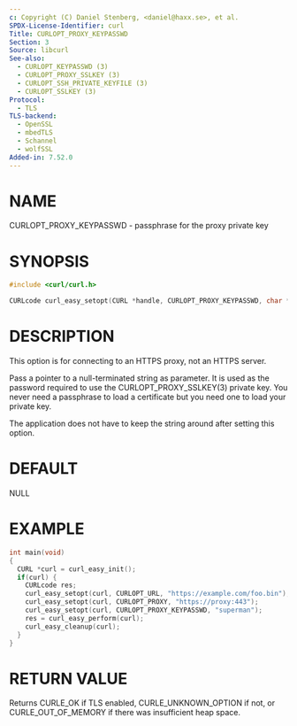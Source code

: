 ```yaml
---
c: Copyright (C) Daniel Stenberg, <daniel@haxx.se>, et al.
SPDX-License-Identifier: curl
Title: CURLOPT_PROXY_KEYPASSWD
Section: 3
Source: libcurl
See-also:
  - CURLOPT_KEYPASSWD (3)
  - CURLOPT_PROXY_SSLKEY (3)
  - CURLOPT_SSH_PRIVATE_KEYFILE (3)
  - CURLOPT_SSLKEY (3)
Protocol:
  - TLS
TLS-backend:
  - OpenSSL
  - mbedTLS
  - Schannel
  - wolfSSL
Added-in: 7.52.0
---
```


# NAME

CURLOPT_PROXY_KEYPASSWD - passphrase for the proxy private key

# SYNOPSIS

~~~c
#include <curl/curl.h>

CURLcode curl_easy_setopt(CURL *handle, CURLOPT_PROXY_KEYPASSWD, char *pwd);
~~~

# DESCRIPTION

This option is for connecting to an HTTPS proxy, not an HTTPS server.

Pass a pointer to a null-terminated string as parameter. It is used as the
password required to use the CURLOPT_PROXY_SSLKEY(3) private key. You never
need a passphrase to load a certificate but you need one to load your private
key.

The application does not have to keep the string around after setting this
option.

# DEFAULT

NULL

# EXAMPLE

~~~c
int main(void)
{
  CURL *curl = curl_easy_init();
  if(curl) {
    CURLcode res;
    curl_easy_setopt(curl, CURLOPT_URL, "https://example.com/foo.bin");
    curl_easy_setopt(curl, CURLOPT_PROXY, "https://proxy:443");
    curl_easy_setopt(curl, CURLOPT_PROXY_KEYPASSWD, "superman");
    res = curl_easy_perform(curl);
    curl_easy_cleanup(curl);
  }
}
~~~

# RETURN VALUE

Returns CURLE_OK if TLS enabled, CURLE_UNKNOWN_OPTION if not, or
CURLE_OUT_OF_MEMORY if there was insufficient heap space.
